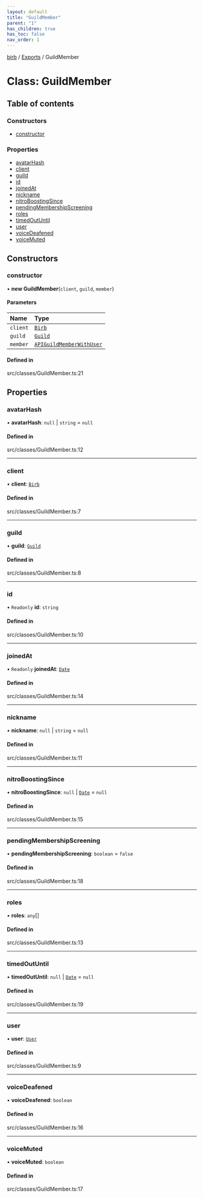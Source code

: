 ```yaml
---
layout: default
title: "GuildMember"
parent: "1"
has_children: true
has_toc: false
nav_order: 1
---
```


[birb](../README.md) / [Exports](../modules.md) / GuildMember

# Class: GuildMember

## Table of contents

### Constructors

- [constructor](index.md#constructor)

### Properties

- [avatarHash](index.md#avatarhash)
- [client](index.md#client)
- [guild](index.md#guild)
- [id](index.md#id)
- [joinedAt](index.md#joinedat)
- [nickname](index.md#nickname)
- [nitroBoostingSince](index.md#nitroboostingsince)
- [pendingMembershipScreening](index.md#pendingmembershipscreening)
- [roles](index.md#roles)
- [timedOutUntil](index.md#timedoutuntil)
- [user](index.md#user)
- [voiceDeafened](index.md#voicedeafened)
- [voiceMuted](index.md#voicemuted)

## Constructors

### constructor

• **new GuildMember**(`client`, `guild`, `member`)

#### Parameters

| Name | Type |
| :------ | :------ |
| `client` | [`Birb`](../Birb/index.md) |
| `guild` | [`Guild`](../Guild/index.md) |
| `member` | [`APIGuildMemberWithUser`](../modules.md#apiguildmemberwithuser) |

#### Defined in

src/classes/GuildMember.ts:21

## Properties

### avatarHash

• **avatarHash**: ``null`` \| `string` = `null`

#### Defined in

src/classes/GuildMember.ts:12

___

### client

• **client**: [`Birb`](../Birb/index.md)

#### Defined in

src/classes/GuildMember.ts:7

___

### guild

• **guild**: [`Guild`](../Guild/index.md)

#### Defined in

src/classes/GuildMember.ts:8

___

### id

• `Readonly` **id**: `string`

#### Defined in

src/classes/GuildMember.ts:10

___

### joinedAt

• `Readonly` **joinedAt**: [`Date`]( https://developer.mozilla.org/en-US/docs/Web/JavaScript/Reference/Global_Objects/Date )

#### Defined in

src/classes/GuildMember.ts:14

___

### nickname

• **nickname**: ``null`` \| `string` = `null`

#### Defined in

src/classes/GuildMember.ts:11

___

### nitroBoostingSince

• **nitroBoostingSince**: ``null`` \| [`Date`]( https://developer.mozilla.org/en-US/docs/Web/JavaScript/Reference/Global_Objects/Date ) = `null`

#### Defined in

src/classes/GuildMember.ts:15

___

### pendingMembershipScreening

• **pendingMembershipScreening**: `boolean` = `false`

#### Defined in

src/classes/GuildMember.ts:18

___

### roles

• **roles**: `any`[]

#### Defined in

src/classes/GuildMember.ts:13

___

### timedOutUntil

• **timedOutUntil**: ``null`` \| [`Date`]( https://developer.mozilla.org/en-US/docs/Web/JavaScript/Reference/Global_Objects/Date ) = `null`

#### Defined in

src/classes/GuildMember.ts:19

___

### user

• **user**: [`User`](../User/index.md)

#### Defined in

src/classes/GuildMember.ts:9

___

### voiceDeafened

• **voiceDeafened**: `boolean`

#### Defined in

src/classes/GuildMember.ts:16

___

### voiceMuted

• **voiceMuted**: `boolean`

#### Defined in

src/classes/GuildMember.ts:17
